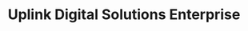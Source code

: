 ---
title: "Uplink Digital Solutions Enterprise"
url: /silang/uplink-digital-solutions-enterprise/
shop: mobile phone
---
